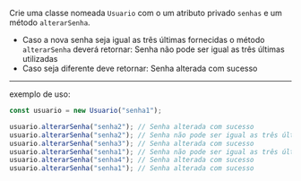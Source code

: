 Crie uma classe nomeada `Usuario` com o um atributo privado `senhas` e um método `alterarSenha`.

- Caso a nova senha seja igual as três últimas fornecidas o método `alterarSenha` deverá retornar: Senha não pode ser igual as três últimas utilizadas
- Caso seja diferente deve retornar: Senha alterada com sucesso

---

exemplo de uso:

```js
const usuario = new Usuario("senha1");

usuario.alterarSenha("senha2"); // Senha alterada com sucesso
usuario.alterarSenha("senha2"); // Senha não pode ser igual as três últimas
usuario.alterarSenha("senha3"); // Senha alterada com sucesso
usuario.alterarSenha("senha1"); // Senha não pode ser igual as três últimas
usuario.alterarSenha("senha4"); // Senha alterada com sucesso
usuario.alterarSenha("senha1"); // Senha alterada com sucesso
```

